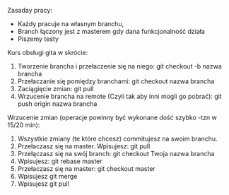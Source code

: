Zasaday pracy: 
- Każdy pracuje na własnym branchu, 
- Branch łączony jest z masterem gdy dana funkcjonalność działa
- Piszemy testy

Kurs obsługi gita w skrócie: 
1. Tworzenie brancha i przełaczenie się na niego: git checkout -b nazwa brancha
2. Przełaczanie się pomiędzy branchami: git checkout nazwa brancha
3. Zaciągięcie zmian: git pull 
4. Wrzucenie brancha na remote (Czyli tak aby inni mogli go pobrać): git push origin nazwa brancha

Wrzucenie zmian (operacje powinny być wykonane dość szybko -tzn w 15/20 min): 
1. Wszystkie zmiany (te które chcesz) commitujesz na swoim branchu.
2. Przełaczasz się na master. Wpisujesz: git pull
3. Przełączasz się na swój branch: git checkout Twoja nazwa brancha
3. Wpisujesz: git rebase master
4. Przełaczasz się na master: git checkout master
5. Wpisujesz git merge <Twoja nazwa brancha>
6. Wpisujesz git pull  